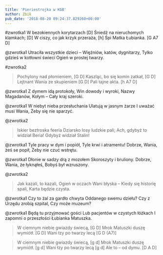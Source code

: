 ```yaml
---
title: 'Pieriestrojka w KGB'
author: Zbik
pub_date: '2018-08-20 09:24:37.829260+00:00'
---
```


#zwrotka1
W bezokiennych korytarzach [D]
Śniedź na nieruchomych klamkach; [D]
W ciszy, co jak krzyk przeraża, [h]
Śpi Matka Łubianka. [G A7 D]

@zwrotka1
Utraciła wszystkie dzieci –
Więźniów, katów, dygnitarzy,
Tylko gdzieś w kotłowni świeci
Ogień w prostej twarzy.

#zwrotka2
>Pochylony nad płomieniem, [G D]
>Kaszląc, bo się komin zatkał, [G D]
>Lejtnant Wania ze skupieniem [G D]
>Pali tajne akta. [h A7 D]

@zwrotka1
Z dymem idą protokoły,
Win dowody i wyroki,
Nazwy Magadanów, Kołym –
Cały kraj szeroki.

@zwrotka1
W niebyt nieba przesłuchania
Ulatują w jasnym żarze
I uważać musi Wania,
Żeby się nie sparzyć.

@zwrotka2
>Iskier beztroska feeria
>Dziarsko losy ludzkie pali;
>Ach, gdybyż to widział Beria!
>Gdybyż widział Stalin!

@zwrotka1
Tyle pracy w dym i popiół,
Tyle krwi i atramentu!
Dobrze, Wania, żeś se popił,
Żeby nie czuć wstrętu.

@zwrotka1
Dłonie w sadzy drą z mozołem
Skoroszyty i bruliony.
Dobrze, Wania, że łyknąłeś,
Bobyś był wzruszony.

@zwrotka2
>Jak kazali, to kazali,
>Ogień w oczach Wani błyska –
>Kiedy się historię spali,
>Karta będzie czysta.

@zwrotka1
Czy to żal za gardło chwyta
Oddanego swemu dziełu?
Czy z Urzędu zrobią szpital,
Czy może muzeum?

@zwrotka1
Będą tu przyjmować gości
Lub pacjentów w czystych łóżkach
I zapomni o przeszłości
Łubianka Matuszka.

>W ciemnym niebie gwiazdy świecą, [G D]
>Mrok Matuszki duszę wymiótł. [G D]
>Wani łzy po twarzy lecą [G D (A7)]

>W ciemnym niebie gwiazdy świecą, [g d]
>Mrok Matuszki duszę wymiótł. [g d]
>Wani łzy po twarzy lecą [g d]
>Ale to – od dymu. [D A D]